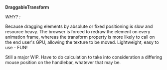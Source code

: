 **DraggableTransform**

_WHY? :_

Because dragging elements by absolute or fixed positioning is slow and resource heavy. The browser is forced to redraw the element on every animation frame, whereas the transform property is more likely to call on the end user's GPU, allowing the texture to be moved. Lightweight, easy to use - FUN!

Still a major WIP. Have to do calculation to take into consideration a differing mouse position on the handlebar, whatever that may be.